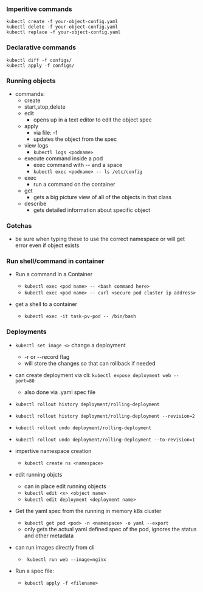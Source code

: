 ### Imperitive commands
```
kubectl create -f your-object-config.yaml
kubectl delete -f your-object-config.yaml
kubectl replace -f your-object-config.yaml
```

### Declarative commands
```
kubectl diff -f configs/
kubectl apply -f configs/
```

### Running objects
* commands:
    * create
    * start,stop,delete
    * edit
        * opens up in a text editor to edit the object spec
    * apply 
        * via file: -f <filename>
        * updates the object from the spec
    * view logs
        * `kubectl logs <podname>`
    * execute command inside a pod
        * exec command with -- and a space
        * `kubectl exec <podname> -- ls /etc/config`
    * exec 
        * run a command on the container
    * get
        * gets a big picture view of all of the objects in that class
    * describe
        * gets detailed information about specific object   

### Gotchas 
* be sure when typing these to use the correct namespace or will get error even if object exists



### Run shell/command in container

* Run a command in a Container
    * `kubectl exec <pod name> -- <bash command here>`
    * `kubectl exec <pod name> -- curl <secure pod cluster ip address>`
    
* get a shell to a container
    * `kubectl exec -it task-pv-pod -- /bin/bash`
    




### Deployments
* `kubectl set image <>` change a deployment
    * -r  or --record flag
    * will store the changes so that can rollback if needed

*  can create deployment via cli: `kubectl expose deployment web --port=80`
    * also done via .yaml spec file

* `kubectl rollout history deployment/rolling-deployment`
* `kubectl rollout history deployment/rolling-deployment --revision=2`
* `kubectl rollout undo deployment/rolling-deployment`
* `kubectl rollout undo deployment/rolling-deployment --to-revision=1`


* impertive namespace creation
    * `kubectl create ns <namespace>`
    
    
* edit running objcts
    * can in place edit running objects
    * `kubectl edit <x> <object name>`
    * `kubectl edit deployment <deployment name>`


* Get the yaml spec from the running in memory k8s cluster
    * `kubectl get pod <pod> -n <namespace> -o yaml --export`
    * only gets the actual yaml defined spec of the pod, ignores the status and other metadata   


* can run images directly from cli
    * ` kubectl run web --image=nginx`

* Run a spec file:
    * `kubectl apply -f <filename>`

